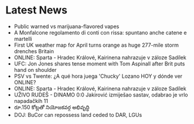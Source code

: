 # Latest News
-  Public warned vs marijuana-flavored vapes
-  A Monfalcone regolamento di conti con rissa: spuntano anche catene e martelli
-  First UK weather map for April turns orange as huge 277-mile storm drenches Britain
-  ONLINE: Sparta - Hradec Králové, Kairinena nahrazuje v záloze Sadílek
-  UFC: Jon Jones shares tense moment with Tom Aspinall after Brit puts hand on shoulder
-  PSV vs Twente: ¿A qué hora juega 'Chucky' Lozano HOY y dónde ver ONLINE?
-  ONLINE: Sparta - Hradec Králové, Kairinena nahrazuje v záloze Sadílek
-  UŽIVO RUDEŠ - DINAMO 0:0 Jakirović izmiješao sastav, odabrao je vrlo napadačkih 11
-  రూ.150 కోట్లతో నియోజకవర్గ అభివృద్ధి
-  DOJ: BuCor can repossess land ceded to DAR, LGUs
